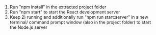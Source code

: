 1) Run "npm install" in the extracted project folder
2) Run "npm start" to start the React development server
3) Keep 2) running and additionally run "npm run start:server" in a new terminal/ command prompt window (also in the project folder) to start the Node.js server
